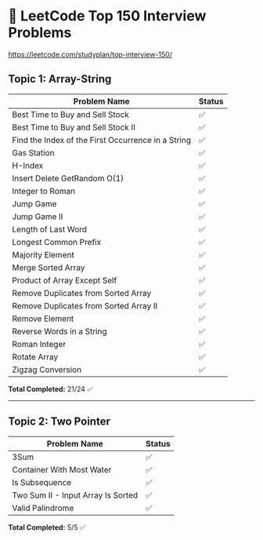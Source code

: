 # 📌 LeetCode Top 150 Interview Problems
https://leetcode.com/studyplan/top-interview-150/
## Topic 1: Array-String

| Problem Name                                   | Status |
|------------------------------------------------|---------|
| Best Time to Buy and Sell Stock                 | ✅ |
| Best Time to Buy and Sell Stock II              | ✅ |
| Find the Index of the First Occurrence in a String | ✅ |
| Gas Station                                    | ✅ |
| H-Index                                        | ✅ |
| Insert Delete GetRandom O(1)                    | ✅ |
| Integer to Roman                               | ✅ |
| Jump Game                                      | ✅ |
| Jump Game II                                   | ✅ |
| Length of Last Word                            | ✅ |
| Longest Common Prefix                          | ✅ |
| Majority Element                               | ✅ |
| Merge Sorted Array                             | ✅ |
| Product of Array Except Self                   | ✅ |
| Remove Duplicates from Sorted Array             | ✅ |
| Remove Duplicates from Sorted Array II          | ✅ |
| Remove Element                                 | ✅ |
| Reverse Words in a String                      | ✅ |
| Roman Integer                                  | ✅ |
| Rotate Array                                   | ✅ |
| Zigzag Conversion                              | ✅ |

**Total Completed:** 21/24 ✅

---

## Topic 2: Two Pointer

| Problem Name                                | Status |
|---------------------------------------------|---------|
| 3Sum                                         | ✅ |
| Container With Most Water                    | ✅ |
| Is Subsequence                               | ✅ |
| Two Sum II - Input Array Is Sorted           | ✅ |
| Valid Palindrome                             | ✅ |

**Total Completed:** 5/5 ✅
